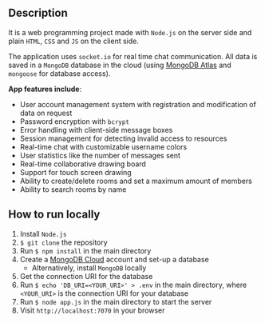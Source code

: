 

## Description
 It is a web programming project made with `Node.js` on the server side and plain `HTML`, `CSS` and `JS` on the client side.

The application uses `socket.io` for real time chat communication. All data is saved in a `MongoDB` database in the cloud (using [MongoDB Atlas](https://www.mongodb.com/cloud/atlas) and `mongoose` for database access).

**App features include**:
* User account management system with registration and modification of data on request
* Password encryption with `bcrypt`
* Error handling with client-side message boxes
* Session management for detecting invalid access to resources
* Real-time chat with customizable username colors
* User statistics like the number of messages sent
* Real-time collaborative drawing board
* Support for touch screen drawing
* Ability to create/delete rooms and set a maximum amount of members
* Ability to search rooms by name

## How to run locally
1. Install `Node.js`
2. `$ git clone` the repository
3. Run `$ npm install` in the main directory
4. Create a [MongoDB Cloud](https://www.mongodb.com/cloud/atlas) account and set-up a database
    * Alternatively, install `MongoDB` locally
5. Get the connection URI for the database
6. Run `$ echo 'DB_URI=<YOUR_URI>' > .env` in the main directory, where `<YOUR_URI>` is the connection URI for your database
7. Run `$ node app.js` in the main directory to start the server  
8. Visit `http://localhost:7070` in your browser
 
